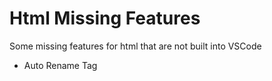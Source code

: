 # Html Missing Features

Some missing features for html that are not built into VSCode

- Auto Rename Tag
